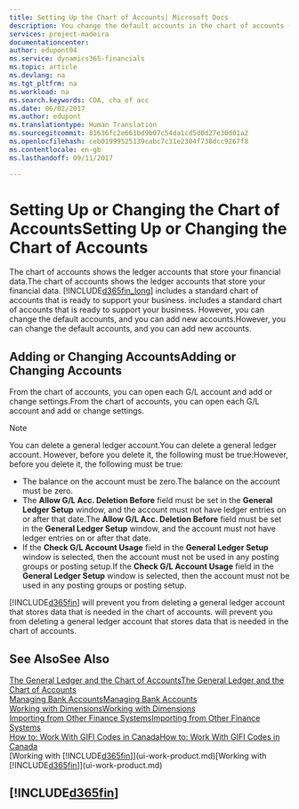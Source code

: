 ```yaml
---
title: Setting Up the Chart of Accounts| Microsoft Docs
description: You change the default accounts in the chart of accounts (COA), and you can add new accounts.
services: project-madeira
documentationcenter: 
author: edupont04
ms.service: dynamics365-financials
ms.topic: article
ms.devlang: na
ms.tgt_pltfrm: na
ms.workload: na
ms.search.keywords: COA, cha of acc
ms.date: 06/02/2017
ms.author: edupont
ms.translationtype: Human Translation
ms.sourcegitcommit: 81636fc2e661bd9b07c54da1cd5d0d27e30d01a2
ms.openlocfilehash: ceb01999525139cabc7c31e2304f738dcc9267f8
ms.contentlocale: en-gb
ms.lasthandoff: 09/11/2017

---
```

# <a name="setting-up-or-changing-the-chart-of-accounts"></a><span data-ttu-id="50bdf-103">Setting Up or Changing the Chart of Accounts</span><span class="sxs-lookup"><span data-stu-id="50bdf-103">Setting Up or Changing the Chart of Accounts</span></span>
<span data-ttu-id="50bdf-104">The chart of accounts shows the ledger accounts that store your financial data.</span><span class="sxs-lookup"><span data-stu-id="50bdf-104">The chart of accounts shows the ledger accounts that store your financial data.</span></span> [!INCLUDE[d365fin_long](includes/d365fin_long_md.md)]<span data-ttu-id="50bdf-105"> includes a standard chart of accounts that is ready to support your business.</span><span class="sxs-lookup"><span data-stu-id="50bdf-105"> includes a standard chart of accounts that is ready to support your business.</span></span>
<span data-ttu-id="50bdf-106">However, you can change the default accounts, and you can add new accounts.</span><span class="sxs-lookup"><span data-stu-id="50bdf-106">However, you can change the default accounts, and you can add new accounts.</span></span>  

## <a name="adding-or-changing-accounts"></a><span data-ttu-id="50bdf-107">Adding or Changing Accounts</span><span class="sxs-lookup"><span data-stu-id="50bdf-107">Adding or Changing Accounts</span></span>
<span data-ttu-id="50bdf-108">From the chart of accounts, you can open each G/L account and add or change settings.</span><span class="sxs-lookup"><span data-stu-id="50bdf-108">From the chart of accounts, you can open each G/L account and add or change settings.</span></span>

> [!NOTE]  
>   <span data-ttu-id="50bdf-109">You can delete a general ledger account.</span><span class="sxs-lookup"><span data-stu-id="50bdf-109">You can delete a general ledger account.</span></span> <span data-ttu-id="50bdf-110">However, before you delete it, the following must be true:</span><span class="sxs-lookup"><span data-stu-id="50bdf-110">However, before you delete it, the following must be true:</span></span>  

* <span data-ttu-id="50bdf-111">The balance on the account must be zero.</span><span class="sxs-lookup"><span data-stu-id="50bdf-111">The balance on the account must be zero.</span></span>  
* <span data-ttu-id="50bdf-112">The **Allow G/L Acc. Deletion Before** field must be set in the **General Ledger Setup** window, and the account must not have ledger entries on or after that date.</span><span class="sxs-lookup"><span data-stu-id="50bdf-112">The **Allow G/L Acc. Deletion Before** field must be set in the **General Ledger Setup** window, and the account must not have ledger entries on or after that date.</span></span>  
* <span data-ttu-id="50bdf-113">If the **Check G/L Account Usage** field in the **General Ledger Setup** window is selected, then the account must not be used in any posting groups or posting setup.</span><span class="sxs-lookup"><span data-stu-id="50bdf-113">If the **Check G/L Account Usage** field in the **General Ledger Setup** window is selected, then the account must not be used in any posting groups or posting setup.</span></span>  

[!INCLUDE[d365fin](includes/d365fin_md.md)]<span data-ttu-id="50bdf-114"> will prevent you from deleting a general ledger account that stores data that is needed in the chart of accounts.</span><span class="sxs-lookup"><span data-stu-id="50bdf-114"> will prevent you from deleting a general ledger account that stores data that is needed in the chart of accounts.</span></span>  

## <a name="see-also"></a><span data-ttu-id="50bdf-115">See Also</span><span class="sxs-lookup"><span data-stu-id="50bdf-115">See Also</span></span>
[<span data-ttu-id="50bdf-116">The General Ledger and the Chart of Accounts</span><span class="sxs-lookup"><span data-stu-id="50bdf-116">The General Ledger and the Chart of Accounts</span></span>](finance-general-ledger.md)  
[<span data-ttu-id="50bdf-117">Managing Bank Accounts</span><span class="sxs-lookup"><span data-stu-id="50bdf-117">Managing Bank Accounts</span></span>](bank-manage-bank-accounts.md)  
[<span data-ttu-id="50bdf-118">Working with Dimensions</span><span class="sxs-lookup"><span data-stu-id="50bdf-118">Working with Dimensions</span></span>](finance-dimensions.md)  
[<span data-ttu-id="50bdf-119">Importing from Other Finance Systems</span><span class="sxs-lookup"><span data-stu-id="50bdf-119">Importing from Other Finance Systems</span></span>](upload-data.md)  
[<span data-ttu-id="50bdf-120">How to: Work With GIFI Codes in Canada</span><span class="sxs-lookup"><span data-stu-id="50bdf-120">How to: Work With GIFI Codes in Canada</span></span>](ca-finance-work-gifi-codes.md)  
<span data-ttu-id="50bdf-121">[Working with [!INCLUDE[d365fin](includes/d365fin_md.md)]](ui-work-product.md)</span><span class="sxs-lookup"><span data-stu-id="50bdf-121">[Working with [!INCLUDE[d365fin](includes/d365fin_md.md)]](ui-work-product.md)</span></span>  

## [!INCLUDE[d365fin](includes/free_trial_md.md)]
